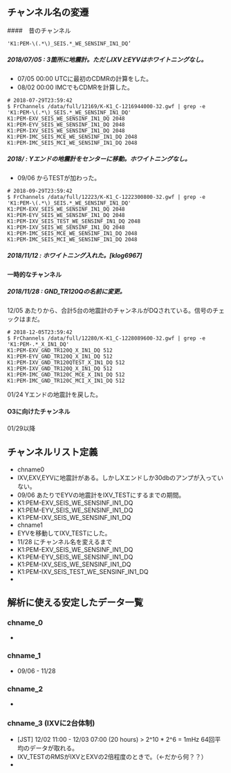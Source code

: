 
## チャンネル名の変遷


####　昔のチャンネル
```
'K1:PEM-\(.*\)_SEIS.*_WE_SENSINF_IN1_DQ’ 
```

##### 2018/07/05 : 3箇所に地震計。ただしIXVとEYVはホワイトニングなし。
* 07/05 00:00 UTCに最初のCDMRの計算をした。
* 08/02 00:00 IMCでもCDMRを計算した。

```
# 2018-07-29T23:59:42
$ FrChannels /data/full/12169/K-K1_C-1216944000-32.gwf | grep -e 'K1:PEM-\(.*\)_SEIS.*_WE_SENSINF_IN1_DQ'
K1:PEM-EXV_SEIS_WE_SENSINF_IN1_DQ 2048
K1:PEM-EYV_SEIS_WE_SENSINF_IN1_DQ 2048
K1:PEM-IXV_SEIS_WE_SENSINF_IN1_DQ 2048
K1:PEM-IMC_SEIS_MCE_WE_SENSINF_IN1_DQ 2048
K1:PEM-IMC_SEIS_MCI_WE_SENSINF_IN1_DQ 2048
```

##### 2018/ : Yエンドの地震計をセンターに移動。ホワイトニングなし。
* 09/06 からTESTが加わった。

```
# 2018-09-29T23:59:42
$ FrChannels /data/full/12223/K-K1_C-1222300800-32.gwf | grep -e 'K1:PEM-\(.*\)_SEIS.*_WE_SENSINF_IN1_DQ'
K1:PEM-EXV_SEIS_WE_SENSINF_IN1_DQ 2048
K1:PEM-EYV_SEIS_WE_SENSINF_IN1_DQ 2048
K1:PEM-IXV_SEIS_TEST_WE_SENSINF_IN1_DQ 2048
K1:PEM-IXV_SEIS_WE_SENSINF_IN1_DQ 2048
K1:PEM-IMC_SEIS_MCE_WE_SENSINF_IN1_DQ 2048
K1:PEM-IMC_SEIS_MCI_WE_SENSINF_IN1_DQ 2048
```


##### 2018/11/12 : ホワイトニング入れた。[klog6967]


#### 一時的なチャンネル
##### 2018/11/28 : GND_TR120Qの名前に変更。

12/05 あたりから、合計5台の地震計のチャンネルがDQされている。信号のチェックはまだ。

```
# 2018-12-05T23:59:42
$ FrChannels /data/full/12280/K-K1_C-1228089600-32.gwf | grep -e 'K1:PEM-.*_X_IN1_DQ'
K1:PEM-EXV_GND_TR120Q_X_IN1_DQ 512
K1:PEM-EYV_GND_TR120Q_X_IN1_DQ 512
K1:PEM-IXV_GND_TR120QTEST_X_IN1_DQ 512
K1:PEM-IXV_GND_TR120Q_X_IN1_DQ 512
K1:PEM-IMC_GND_TR120C_MCE_X_IN1_DQ 512
K1:PEM-IMC_GND_TR120C_MCI_X_IN1_DQ 512
```

01/24 Yエンドの地震計を戻した。

#### O3に向けたチャンネル
01/29以降

## チャンネルリスト定義
* chname0
 *	IXV,EXV,EYVに地震計がある。しかしXエンドしか30dbのアンプが入っていない。
 * 09/06 あたりでEYVの地震計をIXV_TESTにするまでの期間。
 * K1:PEM-EXV_SEIS_WE_SENSINF_IN1_DQ
 * K1:PEM-EYV_SEIS_WE_SENSINF_IN1_DQ
 * K1:PEM-IXV_SEIS_WE_SENSINF_IN1_DQ
* chname1
 * EYVを移動してIXV_TESTにした。
 * 11/28 にチャンネル名を変えるまで
 * K1:PEM-EXV_SEIS_WE_SENSINF_IN1_DQ
 * K1:PEM-EYV_SEIS_WE_SENSINF_IN1_DQ
 * K1:PEM-IXV_SEIS_WE_SENSINF_IN1_DQ
 * K1:PEM-IXV_SEIS_TEST_WE_SENSINF_IN1_DQ 
 * 
## 解析に使える安定したデータ一覧
### chname_0
* 

### chname_1
* 09/06 - 11/28

### chname_2
* 

### chname_3 (IXVに2台体制)
* [JST] 12/02 11:00 - 12/03 07:00 (20 hours) > 2^10 * 2^6 = 1mHz 64回平均のデータが取れる。
 * IXV_TESTのRMSがIXVとEXVの2倍程度のときで。（←だから何？？）
 * 